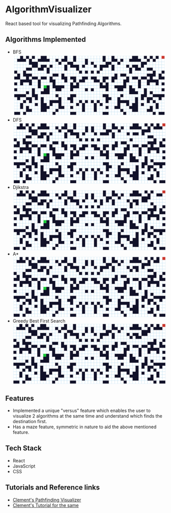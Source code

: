 # AlgorithmVisualizer
React based tool for visualizing Pathfinding Algorithms. 

## Algorithms Implemented
* BFS
![Demo](Working/BFS.gif)
* DFS
![Demo](Working/DFS.gif)
* Djikstra
![Demo](Working/Djikstra.gif)
* A*
![Demo](Working/Astar.gif)
* Greedy Best First Search
![Demo](Working/GBFS.gif)

## Features
* Implemented a unique "versus" feature which enables the user to visualize 2 algorithms at the same time and understand which finds the destination first.
* Has a maze feature, symmetric in nature to aid the above mentioned feature.


## Tech Stack
* React
* JavaScript
* CSS

## Tutorials and Reference links
* [Clement's Pathfinding Visualizer](https://clementmihailescu.github.io/Pathfinding-Visualizer/)
* [Clement's Tutorial for the same](https://www.youtube.com/watch?v=msttfIHHkak)
